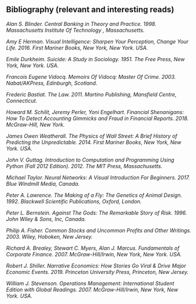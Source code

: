 ## Bibliography (relevant and interesting reads)

*Alan S. Blinder. Central Banking in Theory and Practice. 1998. Massachusetts Institute Of Technology , Massachusetts.*

*Amy E Herman. Visual Intelligence: Sharpen Your Perception, Change Your Life. 2016. First Mariner Books, New York, New York. USA.*

*Emile Durkheim. Suicide: A Study in Sociology. 1951. The Free Press, New York, New York. USA.*

*Francois Eugene Vidocq. Memoirs Of Vidocq: Master Of Crime. 2003. Nabat/AKPress, Edinburgh, Scotland.*

*Frederic Bastiat. The Law. 2011. Martino Publishing, Mansfield Centre, Connecticut.*

*Howard M. Schilit, Jeremy Perler, Yoni Engelhart. Financial Shenanigans: How To Detect Accounting Gimmicks and Fraud in Financial Reports. 2018. McGraw-Hill, New York.*

*James Owen Weatherall. The Physics of Wall Street: A Brief History of Predicting the Unpredictable. 2014. First Mariner Books, New York, New York. USA.*

*John V. Guttag. Introduction to Computation and Programming Using Python (Fall 2012 Edition). 2012. The MIT Press, Massachusetts.*

*Michael Taylor. Neural Networks: A Visual Introduction For Beginners. 2017. Blue Windmill Media, Canada.*

*Peter A. Lawrence. The Making of a Fly: The Genetics of Animal Design. 1992. Blackwell Scientific Publications, Oxford, London.*

*Peter L. Bernstein. Against The Gods: The Remarkable Story of Risk. 1996. John Wiley & Sons, Inc, Canada.*

*Philip A. Fisher. Common Stocks and Uncommon Profits and Other Writings. 2003. Wiley, Hoboken, New Jersey.*

*Richard A. Brealey, Stewart C. Myers, Alan J. Marcus. Fundamentals of Corporate Finance. 2007. McGraw-Hill/Irwin, New York, New York. USA.*

*Robert J. Shiller. Narrative Economics: How Stories Go Viral & Drive Major Economic Events. 2019. Princeton University Press, Princeton, New Jersey.*

*William J. Stevenson. Operations Management: International Student Edition with Global Readings. 2007. McGraw-Hill/Irwin, New York, New York. USA.*
